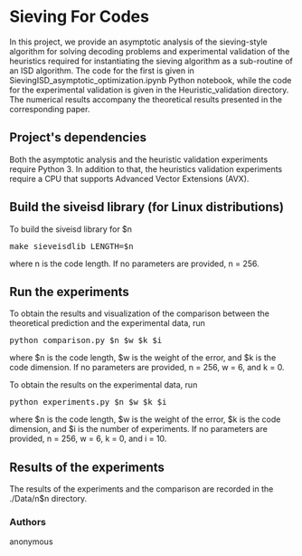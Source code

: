 # Sieving For Codes

In this project, we provide an asymptotic analysis of the sieving-style algorithm for solving decoding problems and experimental validation of the heuristics required for instantiating the sieving algorithm as a sub-routine of an ISD algorithm. The code for the first is given in  SievingISD_asymptotic_optimization.ipynb Python notebook, while the code for the experimental validation is given in the Heuristic_validation directory. The numerical results accompany the theoretical results presented in the corresponding paper.

## Project's dependencies

Both the asymptotic analysis and the heuristic validation experiments require Python 3. In addition to that, the heuristics validation experiments require a CPU that supports Advanced Vector Extensions (AVX). 

## Build the siveisd library (for Linux distributions)

To build the siveisd library for $n
<pre translate="no" dir="ltr" is-upgraded="">make sieveisdlib LENGTH=$n
</pre>
where n is the code length. If no parameters are provided, n = 256.

## Run the experiments

To obtain the results and visualization of the comparison between the theoretical prediction and the experimental data, run
<pre translate="no" dir="ltr" is-upgraded="">
python comparison.py $n $w $k $i
</pre>
where $n is the code length, $w is the weight of the error, and $k is the code dimension. If no parameters are provided, n = 256, w = 6, and k = 0.

To obtain the results on the experimental data, run
<pre translate="no" dir="ltr" is-upgraded="">
python experiments.py $n $w $k $i
</pre>
where $n is the code length, $w is the weight of the error, $k is the code dimension, and $i is the number of experiments. If no parameters are provided, n = 256, w = 6, k = 0, and i = 10.

## Results of the experiments

The results of the experiments and the comparison are recorded in the ./Data/n$n directory.

### Authors
anonymous
